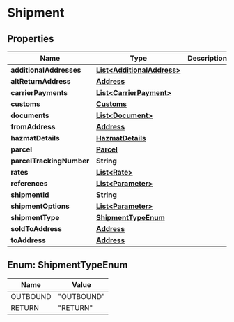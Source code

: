 

# Shipment

## Properties

Name | Type | Description | Notes
------------ | ------------- | ------------- | -------------
**additionalAddresses** | [**List&lt;AdditionalAddress&gt;**](AdditionalAddress.md) |  |  [optional]
**altReturnAddress** | [**Address**](Address.md) |  |  [optional]
**carrierPayments** | [**List&lt;CarrierPayment&gt;**](CarrierPayment.md) |  |  [optional]
**customs** | [**Customs**](Customs.md) |  |  [optional]
**documents** | [**List&lt;Document&gt;**](Document.md) |  |  [optional]
**fromAddress** | [**Address**](Address.md) |  | 
**hazmatDetails** | [**HazmatDetails**](HazmatDetails.md) |  |  [optional]
**parcel** | [**Parcel**](Parcel.md) |  | 
**parcelTrackingNumber** | **String** |  |  [optional]
**rates** | [**List&lt;Rate&gt;**](Rate.md) |  | 
**references** | [**List&lt;Parameter&gt;**](Parameter.md) |  |  [optional]
**shipmentId** | **String** |  |  [optional]
**shipmentOptions** | [**List&lt;Parameter&gt;**](Parameter.md) |  |  [optional]
**shipmentType** | [**ShipmentTypeEnum**](#ShipmentTypeEnum) |  |  [optional]
**soldToAddress** | [**Address**](Address.md) |  |  [optional]
**toAddress** | [**Address**](Address.md) |  | 



## Enum: ShipmentTypeEnum

Name | Value
---- | -----
OUTBOUND | &quot;OUTBOUND&quot;
RETURN | &quot;RETURN&quot;



